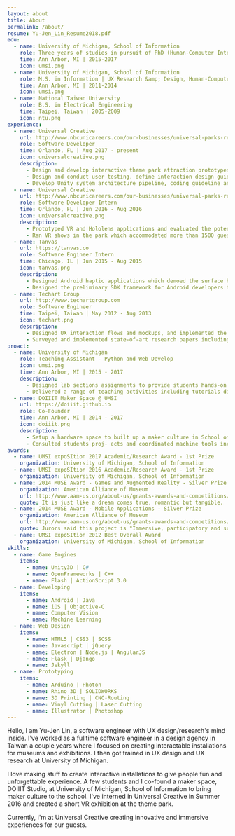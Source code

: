 ```yaml
---
layout: about
title: About
permalink: /about/
resume: Yu-Jen_Lin_Resume2018.pdf
edu:
  - name: University of Michigan, School of Information
    role: Three years of studies in pursuit of PhD (Human-Computer Interaction)
    time: Ann Arbor, MI | 2015-2017
    icon: umsi.png
  - name: University of Michigan, School of Information
    role: M.S. in Information | UX Research &amp; Design, Human-Computer Interaction
    time: Ann Arbor, MI | 2011-2014
    icon: umsi.png
  - name: National Taiwan University
    role: B.S. in Electrical Engineering
    time: Taipei, Taiwan | 2005-2009
    icon: ntu.png
experience:
  - name: Universal Creative
    url: http://www.nbcunicareers.com/our-businesses/universal-parks-resorts
    role: Software Developer
    time: Orlando, FL | Aug 2017 - present
    icon: universalcreative.png
    description:
      - Design and develop interactive theme park attraction prototypes with a wide range of software and hardware including face tracking, image recognition, skeletal tracking and AR/VR headset
      - Design and conduct user testing, define interaction design guidance that help project team making proper design decision
      - Develop Unity system architecture pipeline, coding guideline and code review process to improve internal codebase’s readability and maintainability
  - name: Universal Creative
    url: http://www.nbcunicareers.com/our-businesses/universal-parks-resorts
    role: Software Developer Intern
    time: Orlando, FL | Jun 2016 - Aug 2016
    icon: universalcreative.png
    description:
      - Prototyped VR and Hololens applications and evaluated the potential of incorporating these future technologies in the theme park 
      - Ran VR shows in the park which accommodated more than 1500 guests per day
  - name: Tanvas
    url: https://tanvas.co
    role: Software Engineer Intern
    time: Chicago, IL | Jun 2015 - Aug 2015
    icon: tanvas.png
    description:
      - Designed Android haptic applications which demoed the surface haptic technology in academic and industrial conferences
      - Designed the preliminary SDK framework for Android developers to communicate with the hardware
  - name: Techart Group
    url: http://www.techartgroup.com
    role: Software Engineer
    time: Taipei, Taiwan | May 2012 - Aug 2013
    icon: techart.png
    description:
      - Designed UX interaction flows and mockups, and implemented the prototype into real products
      - Surveyed and implemented state-of-art research papers including computer vision and machine learning that suits different projects’ needs
proact:
  - name: University of Michigan
    role: Teaching Assistant - Python and Web Develop
    icon: umsi.png
    time: Ann Arbor, MI | 2015 - 2017
    description: 
      - Designed lab sections assignments to provide students hands-on experiences associate with lecture material
      - Delivered a range of teaching activities including tutorials directed towards the delivery of subjects at both undergraduate and graduate level
  - name: DOIIIT Maker Space @ UMSI
    url: https://doiiit.github.io
    role: Co-Founder
    time: Ann Arbor, MI | 2014 - 2017
    icon: doiiit.png
    description: 
      - Setup a hardware space to built up a maker culture in School of Information.
      - Consulted students proj- ects and coordinated machine tools including laser cutter, 3D-printer and more.
awards:
  - name: UMSI expoSItion 2017 Academic/Research Award - 1st Prize
    organization: University of Michigan, School of Information
  - name: UMSI expoSItion 2016 Academic/Research Award - 1st Prize
    organization: University of Michigan, School of Information
  - name: 2014 MUSE Award - Games and Augmented Reality - Silver Prize
    organization: American Alliance of Museum
    url: http://www.aam-us.org/about-us/grants-awards-and-competitions/muse-awards/past-award-winners/2014-muse-awards
    quote: It is just like a dream comes true, romantic but tangible.  In the Square of Aspiration, visitors explored and recalled their childhood through the diversity dream windows. Through a smart phone and augmented reality (AR) technology visitors can become the characters in tiny miniature landscapes, taking pictures as digital souvenirs for the journey.
  - name: 2014 MUSE Award - Mobile Applications - Silver Prize
    organization: American Alliance of Museum
    url: http://www.aam-us.org/about-us/grants-awards-and-competitions/muse-awards/past-award-winners/2014-muse-awards
    quote: Jurors said this project is "Immersive, participatory and surprising. Visitors are taken on a magical adventure with the help of a mobile device and digital exhibits. It takes the immersive experience up several notches, creates an engaging and fully interactive experience for users, moves the device to an integral part of the experience." And "Their innovative use of location-based technologies and augmented reality ensures that this mobile experience bleeds into the physical environment."
  - name: UMSI expoSItion 2012 Best Overall Award
    organization: University of Michigan, School of Information
skills:
  - name: Game Engines
    items: 
      - name: Unity3D | C#
      - name: OpenFrameworks | C++
      - name: Flash | ActionScript 3.0
  - name: Developing
    items:
      - name: Android | Java
      - name: iOS | Objective-C
      - name: Computer Vision
      - name: Machine Learning
  - name: Web Design
    items:
      - name: HTML5 | CSS3 | SCSS
      - name: Javascript | jQuery
      - name: Electron | Node.js | AngularJS
      - name: Flask | Django
      - name: Jekyll
  - name: Prototyping
    items:
      - name: Arduino | Photon
      - name: Rhino 3D | SOLIDWORKS
      - name: 3D Printing | CNC-Routing
      - name: Vinyl Cutting | Laser Cutting
      - name: Illustrator | Photoshop
---
```

<p>Hello, I am Yu-Jen Lin, a software engineer with UX design/research's mind inside. I've worked as a fulltime software engineer in a design agency in Taiwan a couple years where I focused on creating interactable installations for museums and exhibitions. I then got trained in UX design and UX research at University of Michigan.</p>
<p>I love making stuff to create interactive installations to give people fun and unforgettable experience. A few students and I co-found a maker space, DOIIIT Studio, at University of Michigan, School of Information to bring maker culture to the school. I've interned in Universal Creative in Summer 2016 and created a short VR exhibition at the theme park.</p>
<p>Currently, I'm at Universal Creative creating innovative and immersive experiences for our guests.</p>